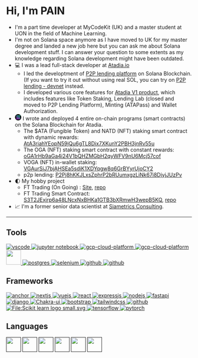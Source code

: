# Hi, I'm PAIN

- I'm a part time developer at MyCodeKit (UK) and a master student at UON in the field of Machine Learning.
- I'm not on Solana space anymore as I have moved to UK for my master degree and landed a new job here but you can ask me about Solana development stuff. I can answer your question to some extents as my knowledge regarding Solana development might have been outdated.
- 💻 I was a lead full-stack developer at [Atadia.io](https://www.atadia.io/)
  - I led the developtment of [P2P lending platform](https://lending.atadia.io/) on Solana Blockchain. (If you want to try it out without using real SOL, you can try on [P2P lending - devnet](https://lendinglab-mg6fwvzq3a-as.a.run.app/) instead.
  - I developed various core features for [Atadia V1 product](https://product.atadia.io/), which includes features like Token Staking, Lending Lab (closed and moved to P2P Lending Platform), Minting (ATAPass) and Wallet Authorization.
- <img src="7187-solana.png" width="17px"> I wrote and deployed 4 entire on-chain programs (smart contracts) on the Solana Blockchain for Atadia.
  - The $ATA (Fungible Token) and NATD (NFT) staking smart contract with dynamic rewards: [AtA3riahYEopN59jQu6gTL8Dix7XKunY2PBH3jnRv55u](https://solscan.io/account/AtA3riahYEopN59jQu6gTL8Dix7XKunY2PBH3jnRv55u)
  - The OGA (NFT) staking smart contract with constant rewards: [oGA1rHb9aGa4i24V1bQHZMGbH2qyWFV9nU6Mcj57cof](https://solscan.io/account/oGA1rHb9aGa4i24V1bQHZMGbH2qyWFV9nU6Mcj57cof)
  - VOGA (NFT) in-wallet staking: [VGAurSiJ7bjAHSEa5sdiK1XDYqgw8q6GrBYyrUjoCY2](https://solscan.io/account/VGAurSiJ7bjAHSEa5sdiK1XDYqgw8q6GrBYyrUjoCY2)
  - p2p lending: [P2Pj8hKKJLxsZphrP2bRUumxgzLiNk67i8DjyjJUzPv](https://solscan.io/account/P2Pj8hKKJLxsZphrP2bRUumxgzLiNk67i8DjyjJUzPv)
- 🌓 My hobby project
  - FT Trading (On Going) : [Site](https://s3t-trade.vercel.app/), [repo](https://github.com/KKQanT/ft-trading-fe)
  - FT Trading Smart Contract: [S3T2JExjrp6a48LNcxNxBHKa1GTB3bXRmwH3wepB5KQ](https://solscan.io/account/S3T2JExjrp6a48LNcxNxBHKa1GTB3bXRmwH3wepB5KQ?cluster=devnet), [repo](https://github.com/KKQanT/ft-trading)
- 📈 I'm a former senior data scientist at [Siametrics Consulting](https://www.siametrics.com/).

---

## Tools

<a href="https://code.visualstudio.com/" target="_blank">
<img src="https://cdn.jsdelivr.net/gh/devicons/devicon/icons/vscode/vscode-original.svg" alt="vscode" width="40" height="40"/>
</a>
<a href="https://jupyter.org/" target="_blank">
<img src="https://cdn.jsdelivr.net/gh/devicons/devicon/icons/jupyter/jupyter-original-wordmark.svg"
alt="jupyter notebook" width="40" height="40"/>
</a>
<a href="https://cloud.google.com/" target="_blank">
<img src="https://cdn.jsdelivr.net/gh/devicons/devicon/icons/googlecloud/googlecloud-original.svg"
alt="gcp-cloud-platform" width="40"height="40"/>
</a>
<a href="https://cloud.google.com/" target="_blank">
<img src="https://cdn.jsdelivr.net/gh/devicons/devicon/icons/docker/docker-original-wordmark.svg"
alt="gcp-cloud-platform" width="40"height="40"/>
</a>
<a href="https://www.mongodb.com/" target="_blank">
<img src="https://cdn.jsdelivr.net/gh/devicons/devicon/icons/sqlalchemy/sqlalchemy-original.svg"
width="40" height="40">
</a>
<a href="https://www.postgresql.org/" target="_blank">
<img src="https://cdn.jsdelivr.net/gh/devicons/devicon/icons/postgresql/postgresql-original-wordmark.svg" alt="postgres"width="40" height="40"/>
</a>
<a href="https://www.selenium.dev/" target="_blank">
<img src="https://cdn.jsdelivr.net/gh/devicons/devicon/icons/selenium/selenium-original.svg" 
alt="selenium"width="40" height="40"/>
</a>
<a href="https://github.com" target="_blank">
<img src="https://cdn.jsdelivr.net/gh/devicons/devicon/icons/github/github-original-wordmark.svg"
alt="github" width="40" height="40"/>
</a>
<a href="https://about.gitlab.com/" target="_blank">
<img src="https://cdn.jsdelivr.net/gh/devicons/devicon/icons/gitlab/gitlab-original-wordmark.svg" 
alt="github"width="40" height="40"/>
</a>



## Frameworks
<a href="https://www.anchor-lang.com/" target="_blank">
<img src="https://camo.githubusercontent.com/93cd8f703c9e5bb6fc83b0218e438c308458d9d5ae65678a5a14127f797e243a/68747470733a2f2f7062732e7477696d672e636f6d2f6d656469612f46565556614f3958454141756c764b3f666f726d61743d706e67266e616d653d736d616c6c"
alt="anchor"width="35" height="35">
</a>
<a href="https://nextjs.org/" target="_blank">
<img src="https://cdn.jsdelivr.net/gh/devicons/devicon/icons/nextjs/nextjs-original.svg" 
alt="nextjs"width="40" height="40"/>
</a>
<a href="https://vuejs.org/" target="_blank">
<img src="https://cdn.jsdelivr.net/gh/devicons/devicon/icons/vuejs/vuejs-original-wordmark.svg"
alt="vuejs"width="40" height="40"/>
</a>
<a href="https://react.dev/" target="_blank">
<img src="https://cdn.jsdelivr.net/gh/devicons/devicon/icons/react/react-original-wordmark.svg"
alt="react"width="40" height="40"/>
</a>
<a href="https://expressjs.com/" target="_blank">
<img src="https://cdn.jsdelivr.net/gh/devicons/devicon/icons/express/express-original.svg"
alt="expressjs"width="40" height="40"/>
</a>
<a href="https://nodejs.org/en" target="_blank">
<img src="https://cdn.jsdelivr.net/gh/devicons/devicon/icons/nodejs/nodejs-original-wordmark.svg"
alt="nodejs"width="40" height="40"/>
</a>
<a href="https://fastapi.tiangolo.com/" target="_blank">
<img src="https://cdn.jsdelivr.net/gh/devicons/devicon/icons/fastapi/fastapi-original.svg"
alt="fastapi"width="40" height="40">
</a>
<a href="https://www.djangoproject.com/" target="_blank">
<img src="https://cdn.jsdelivr.net/gh/devicons/devicon/icons/django/django-plain.svg"
alt="django"width="40" height="40">
</a>
<a href="https://chakra-ui.com/" target="_blank">
<img src="https://avatars.githubusercontent.com/u/54212428?s=200&v=4" 
alt="Chakra-ui" width="40" height="40">
</a>
<a href="https://getbootstrap.com/" target="_blank">
<img src="https://cdn.jsdelivr.net/gh/devicons/devicon/icons/bootstrap/bootstrap-original.svg"
alt="bootstrap" width="40" height="40">
</a>
<a href="https://tailwindcss.com/" target="_blank">
<img src="https://cdn.jsdelivr.net/gh/devicons/devicon@latest/icons/tailwindcss/tailwindcss-original.svg"
alt="tailwindcss" width="40" height="40">
</a>
<a href="https://socket.io/" target="_blank">
<img src="https://cdn.jsdelivr.net/gh/devicons/devicon/icons/socketio/socketio-original.svg" 
alt="github"width="40" height="40"/>
</a>
<a href="https://scikit-learn.org/stable/" target="_blank">
<img alt="File:Scikit learn logo small.svg" src="https://upload.wikimedia.org/wikipedia/commons/thumb/0/05/Scikit_learn_logo_small.svg/260px-Scikit_learn_logo_small.svg.png?20180808062052" width="74" height="40">
</a>
<a href="https://www.tensorflow.org/" target="_blank">
<img src="https://cdn.jsdelivr.net/gh/devicons/devicon/icons/tensorflow/tensorflow-original.svg"
alt='tensorflow' width="40" height="40">
</a>
<a href="https://pytorch.org/" target="_blank">
<img src="https://cdn.jsdelivr.net/gh/devicons/devicon/icons/pytorch/pytorch-original.svg"
alt='pytorch' width="40" height="40">
</a>

## Languages

<a href="" target="_blank">
<img src="https://cdn.jsdelivr.net/gh/devicons/devicon/icons/typescript/typescript-plain.svg"
width="40" height="40"></a>
<a href="" target="_blank">
<img src="https://cdn.jsdelivr.net/gh/devicons/devicon/icons/javascript/javascript-plain.svg"
width="40" height="40"></a>
<a href="" target="_blank">
<img src="https://cdn.jsdelivr.net/gh/devicons/devicon/icons/css3/css3-original.svg" 
width="40" height="40"></a>
<a href="" target="_blank">
<img src="https://cdn.jsdelivr.net/gh/devicons/devicon/icons/html5/html5-original.svg"
width="40" height="40"></a>
<a href="" target="_blank">
<img src="https://cdn.jsdelivr.net/gh/devicons/devicon/icons/python/python-original.svg"
width="40" height="40"></a>
<a href="" target="_blank">
<img src="https://cdn.jsdelivr.net/gh/devicons/devicon@latest/icons/rust/rust-original.svg"
width="40" height="40"></a>
